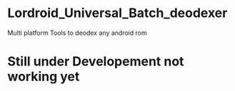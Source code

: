 # Lordroid_Universal_Batch_deodexer
Multi platform Tools to deodex any android rom

# Still under Developement not working yet 
